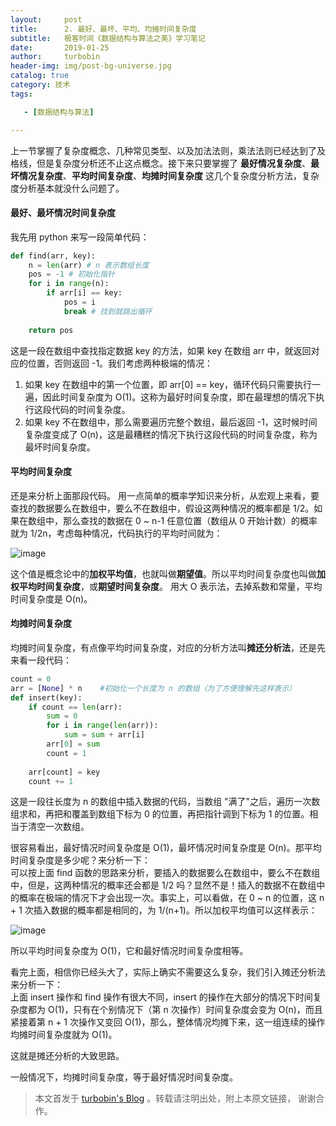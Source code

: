 ```yaml
---
layout:     post
title:      2. 最好、最坏、平均、均摊时间复杂度
subtitle:   极客时间《数据结构与算法之美》学习笔记
date:       2019-01-25
author:     turbobin
header-img: img/post-bg-universe.jpg
catalog: true
category: 技术
tags:

   - [数据结构与算法]

---
```

上一节掌握了复杂度概念、几种常见类型、以及加法法则，乘法法则已经达到了及格线，但是复杂度分析还不止这点概念。接下来只要掌握了 **最好情况复杂度**、**最坏情况复杂度**、**平均时间复杂度**、**均摊时间复杂度** 这几个复杂度分析方法，复杂度分析基本就没什么问题了。

#### 最好、最坏情况时间复杂度
我先用 python 来写一段简单代码：
```python
def find(arr, key):
    n = len(arr) # n 表示数组长度
    pos = -1 # 初始化指针
    for i in range(n):
        if arr[i] == key:
            pos = i
            break # 找到就跳出循环
            
    return pos
```
这是一段在数组中查找指定数据 key 的方法，如果 key 在数组 arr 中，就返回对应的位置，否则返回 -1。我们考虑两种极端的情况：  
1. 如果 key 在数组中的第一个位置，即 arr[0] == key，循环代码只需要执行一遍，因此时间复杂度为 O(1)。这称为最好时间复杂度，即在最理想的情况下执行这段代码的时间复杂度。
2. 如果 key 不在数组中，那么需要遍历完整个数组，最后返回 -1，这时候时间复杂度变成了 O(n)，这是最糟糕的情况下执行这段代码的时间复杂度，称为最坏时间复杂度。

#### 平均时间复杂度
还是来分析上面那段代码。
用一点简单的概率学知识来分析，从宏观上来看，要查找的数据要么在数组中，要么不在数组中，假设这两种情况的概率都是 1/2。如果在数组中，那么查找的数据在 0 ~ n-1 任意位置（数组从 0 开始计数）的概率就为 1/2n，考虑每种情况，代码执行的平均时间就为：

![image](https://static001.geekbang.org/resource/image/36/7f/36c0aabdac69032f8a43368f5e90c67f.jpg)

这个值是概念论中的**加权平均值**，也就叫做**期望值**。所以平均时间复杂度也叫做**加权平均时间复杂度**，或**期望时间复杂度**。
用大 O 表示法，去掉系数和常量，平均时间复杂度是 O(n)。

#### 均摊时间复杂度

均摊时间复杂度，有点像平均时间复杂度，对应的分析方法叫**摊还分析法**，还是先来看一段代码：
```python
count = 0
arr = [None] * n    #初始化一个长度为 n 的数组（为了方便理解先这样表示）
def insert(key):
    if count == len(arr):
        sum = 0 
        for i in range(len(arr)):
            sum = sum + arr[i]
        arr[0] = sum
        count = 1
    
    arr[count] = key
    count += 1
```
这是一段往长度为 n 的数组中插入数据的代码，当数组 "满了"之后，遍历一次数组求和，再把和覆盖到数组下标为 0 的位置，再把指针调到下标为 1 的位置。相当于清空一次数组。

很容易看出，最好情况时间复杂度是 O(1)，最坏情况时间复杂度是 O(n)。那平均时间复杂度是多少呢？来分析一下：  
可以按上面 find 函数的思路来分析，要插入的数据要么在数组中，要么不在数组中，但是，这两种情况的概率还会都是 1/2 吗？显然不是！插入的数据不在数组中的概率在极端的情况下才会出现一次。事实上，可以看做，在 0 ~ n 的位置，这 n + 1 次插入数据的概率都是相同的，为 1/(n+1)。所以加权平均值可以这样表示：

![image](https://static001.geekbang.org/resource/image/6d/ed/6df62366a60336d9de3bc34f488d8bed.jpg)

所以平均时间复杂度为 O(1)，它和最好情况时间复杂度相等。

看完上面，相信你已经头大了，实际上确实不需要这么复杂，我们引入摊还分析法来分析一下：  
上面 insert 操作和 find 操作有很大不同，insert 的操作在大部分的情况下时间复杂度都为 O(1)，只有在个别情况下（第 n 次操作）时间复杂度会变为 O(n)，而且紧接着第 n + 1 次操作又变回 O(1)，那么，整体情况均摊下来，这一组连续的操作均摊时间复杂度就为 O(1)。

这就是摊还分析的大致思路。


一般情况下，均摊时间复杂度，等于最好情况时间复杂度。



> 本文首发于 [turbobin's Blog](https://turbobin.github.io/) 。转载请注明出处，附上本原文链接， 谢谢合作。